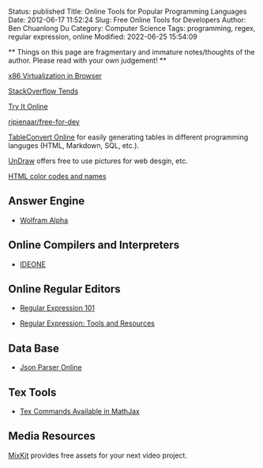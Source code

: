 Status: published
Title: Online Tools for Popular Programming Languages
Date: 2012-06-17 11:52:24
Slug: Free Online Tools for Developers
Author: Ben Chuanlong Du
Category: Computer Science
Tags: programming, regex, regular expression, online
Modified: 2022-06-25 15:54:09

**
Things on this page are fragmentary and immature notes/thoughts of the author.
Please read with your own judgement!
**


[x86 Virtualization in Browser](https://copy.sh/v86/)

[StackOverflow Tends](https://insights.stackoverflow.com/trends)

[Try It Online](https://tio.run/#)

[ripienaar/free-for-dev](https://github.com/ripienaar/free-for-dev)

[TableConvert Online](https://tableconvert.com/) 
for easily generating tables in different programming languges (HTML, Markdown, SQL, etc.).

[UnDraw](https://undraw.co/) offers free to use pictures for web desgin, etc.

[HTML color codes and names](https://www.computerhope.com/htmcolor.htm)

## Answer Engine

- [Wolfram Alpha](http://www.wolframalpha.com/)

## Online Compilers and Interpreters

- [IDEONE](http://ideone.com/)

## Online Regular Editors

- [Regular Expression 101](https://regex101.com/)

- [Regular Expression: Tools and Resources](http://www.hongkiat.com/blog/regular-expression-tools-resources/)

## Data Base

- [Json Parser Online](http://json.parser.online.fr/)

## Tex Tools

- [Tex Commands Available in MathJax](http://www.onemathematicalcat.org/MathJaxDocumentation/TeXSyntax.htm)

## Media Resources

[MixKit](https://mixkit.co/)
provides free assets for your next video project.
